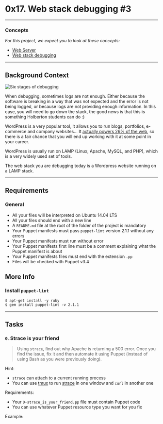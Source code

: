 # 0x17. Web stack debugging #3
---
### Concepts

_For this project, we expect you to look at these concepts:_

- [Web Server](https://intranet.alxswe.com/concepts/17)
- [Web stack debugging](https://intranet.alxswe.com/concepts/68)
---
## Background Context

![Six stages of debugging](https://s3.amazonaws.com/intranet-projects-files/holbertonschool-sysadmin_devops/293/d42WuBh.png)

When debugging, sometimes logs are not enough. Either because the software is breaking in a way that was not expected and the error is not being logged, or because logs are not providing enough information. In this case, you will need to go down the stack, the good news is that this is something Holberton students can do :)

WordPress is a very popular tool, it allows you to run blogs, portfolios, e-commerce and company websites… It [actually powers 26% of the web](https://intranet.alxswe.com/rltoken/qxyFYZIwOXQWw02-HaQ7Bw "actually powers 26% of the web"), so there is a fair chance that you will end up working with it at some point in your career.

WordPress is usually run on LAMP (Linux, Apache, MySQL, and PHP), which is a very widely used set of tools.

The web stack you are debugging today is a Wordpress website running on a LAMP stack.

---
## Requirements

### General

- All your files will be interpreted on Ubuntu 14.04 LTS
- All your files should end with a new line
- A `README.md` file at the root of the folder of the project is mandatory
- Your Puppet manifests must pass `puppet-lint` version 2.1.1 without any errors
- Your Puppet manifests must run without error
- Your Puppet manifests first line must be a comment explaining what the Puppet manifest is about
- Your Puppet manifests files must end with the extension `.pp`
- Files will be checked with Puppet v3.4

## More Info

### Install `puppet-lint`

```
$ apt-get install -y ruby
$ gem install puppet-lint -v 2.1.1
```
---
## Tasks
### `0.`Strace is your friend
> Using `strace`, find out why Apache is returning a 500 error. Once you find the issue, fix it and then automate it using Puppet (instead of using Bash as you were previously doing).

Hint:

- `strace` can attach to a current running process
- You can use [tmux](https://hamvocke.com/blog/a-quick-and-easy-guide-to-tmux/ "tmux") to run [strace](https://strace.io/ "strace") in one window and `curl` in another one

Requirements:

- Your `0-strace_is_your_friend.pp` file must contain Puppet code
- You can use whatever Puppet resource type you want for you fix

Example:
```

```